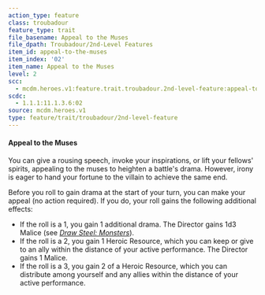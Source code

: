 ```yaml
---
action_type: feature
class: troubadour
feature_type: trait
file_basename: Appeal to the Muses
file_dpath: Troubadour/2nd-Level Features
item_id: appeal-to-the-muses
item_index: '02'
item_name: Appeal to the Muses
level: 2
scc:
  - mcdm.heroes.v1:feature.trait.troubadour.2nd-level-feature:appeal-to-the-muses
scdc:
  - 1.1.1:11.1.3.6:02
source: mcdm.heroes.v1
type: feature/trait/troubadour/2nd-level-feature
---
```


#### Appeal to the Muses

You can give a rousing speech, invoke your inspirations, or lift your fellows' spirits, appealing to the muses to heighten a battle's drama. However, irony is eager to hand your fortune to the villain to achieve the same end.

Before you roll to gain drama at the start of your turn, you can make your appeal (no action required). If you do, your roll gains the following additional effects:

- If the roll is a 1, you gain 1 additional drama. The Director gains 1d3 Malice (see *[Draw Steel: Monsters](https://mcdm.gg/DS-Monsters)*).
- If the roll is a 2, you gain 1 Heroic Resource, which you can keep or give to an ally within the distance of your active performance. The Director gains 1 Malice.
- If the roll is a 3, you gain 2 of a Heroic Resource, which you can distribute among yourself and any allies within the distance of your active performance.
